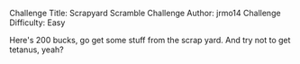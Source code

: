 Challenge Title: Scrapyard Scramble
Challenge Author: jrmo14
Challenge Difficulty: Easy


Here's 200 bucks, go get some stuff from the scrap yard.
And try not to get tetanus, yeah?
